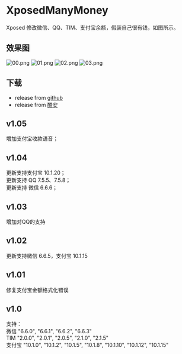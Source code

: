 # XposedManyMoney
Xposed 修改微信、QQ、TIM、支付宝余额，假装自己很有钱，如图所示。
## 效果图
![00.png](https://raw.githubusercontent.com/wuxiaosu/XposedManyMoney/master/screenshots/00.png)
![01.png](https://raw.githubusercontent.com/wuxiaosu/XposedManyMoney/master/screenshots/01.png)
![02.png](https://raw.githubusercontent.com/wuxiaosu/XposedManyMoney/master/screenshots/02.png)
![03.png](https://raw.githubusercontent.com/wuxiaosu/XposedManyMoney/master/screenshots/03.png)
## 下载
- release from [github](https://github.com/wuxiaosu/XposedManyMoney/releases) 
- release from [酷安](https://www.coolapk.com/apk/178402) 
## v1.05  
增加支付宝收款语音；
## v1.04  
更新支持支付宝 10.1.20；  
更新支持 QQ 7.5.5、7.5.8；  
更新支持 微信 6.6.6；  
## v1.03  
增加对QQ的支持
## v1.02  
更新支持微信 6.6.5，支付宝 10.1.15
## v1.01  
修复支付宝金额格式化错误
## v1.0  
支持：  
微信 "6.6.0", "6.6.1", "6.6.2", "6.6.3"  
TIM "2.0.0", "2.0.1", "2.0.5", "2.1.0", "2.1.5"  
支付宝 "10.1.0", "10.1.2", "10.1.5", "10.1.8", "10.1.10", "10.1.12", "10.1.15"